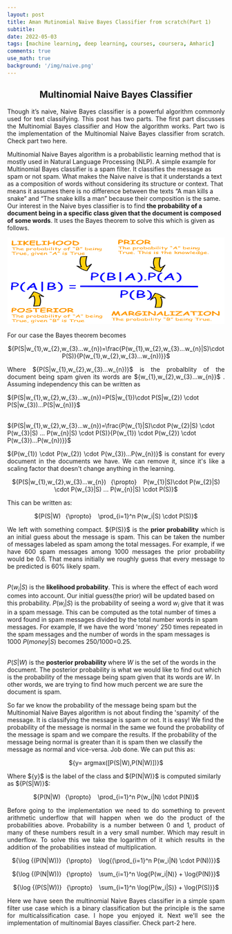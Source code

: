 ```yaml
---
layout: post
title: Aman Mutinomial Naive Bayes Classifier from scratch(Part 1)
subtitle: 
date: 2022-05-03
tags: [machine learning, deep learning, courses, coursera, Amharic]
comments: true
use_math: true
background: '/img/naive.png'
---
```





<center><h2>Multinomial Naive Bayes Classifier</h2></center>
<p style="text-align: justify;">Though it’s naive,  Naive Bayes classifier is a powerful algorithm commonly used for text classifying. This post has two parts. The first part discusses the Multinomial Bayes classifier and How the algorithm works. Part two is the implementation of the Multinomial Naive Bayes classifier from scratch. Check part two here.<br />

Multinomial Naive Bayes algorithm is a probabilistic learning method that is mostly used in Natural Language Processing (NLP). A simple example for Multinomial Bayes classifier is a spam filter. It classifies the message as spam or not spam. What makes the Naive naive is that it understands a text as a composition of words without considering its structure or context. That means it assumes there is no difference between the texts “A man kills a snake” and “The snake kills a man” because their composition is the same.<br />
Our interest in the Naive byes classifier is to find <strong>the probability of a document being in a specific class given that the document is composed of some words</strong>. It uses the Bayes theorem to solve this which is given as follows. </p>
<p align="center"> <img src="/img/bayes.png" alt="drawing" width="600" height="200"/> </p>

 For our case the Bayes theorem becomes 
 <center>${P(S|w_{1},w_{2},w_{3}...w_{n})=\frac{P(w_{1},w_{2},w_{3}...w_{n}|S)\cdot P(S)}{P(w_{1},w_{2},w_{3}...w_{n})}}$</center>

 <p style="text-align: justify;">Where ${P(S|w_{1},w_{2},w_{3}...w_{n})}$ is the probalblity of the document being spam given its words are ${w_{1},w_{2},w_{3}...w_{n}}$ . Assuming independency this can be written as</p>

 
  
<p style="text-align: left;">${P(S|w_{1},w_{2},w_{3}...w_{n})=P(S|w_{1})\cdot P(S|w_{2}) \cdot P(S|w_{3})...P(S|w_{n})}$ <br /><br />

${P(S|w_{1},w_{2},w_{3}...w_{n})=\frac{P(w_{1}|S)\cdot P(w_{2}|S) \cdot P(w_{3}|S) ... P(w_{n}|S) \cdot P(S)}{P(w_{1}) \cdot P(w_{2}) \cdot P(w_{3})...P(w_{n})}}$</p>
 
<p style="text-align: justify;">${P(w_{1}) \cdot P(w_{2}) \cdot P(w_{3})...P(w_{n})}$ is constant for every document in the documents we have. We can remove it, since it's like a scaling factor that doesn't change anything in the learning.</p>

<p style="text-align: center;">${P(S|w_{1},w_{2},w_{3}...w_{n})&ensp; {\propto} &ensp; P(w_{1}|S)\cdot P(w_{2}|S) \cdot P(w_{3}|S) ... P(w_{n}|S) \cdot P(S)}$</p>

This can be written as:
<p style="text-align: center;">${P(S|W)&ensp; {\propto} &ensp; \prod_{i=1}^n P(w_i|S) \cdot P(S)}$</p>

<p style="text-align: justify;"> We left with something compact. ${P(S)}$ is the <strong>prior probability</strong> which is an initial guess about the message is spam. This can be taken the number of messages labeled as spam among the total messages. For example, if we have 600 spam messages among 1000 messages the prior probability would be 0.6. That means initially we roughly guess that  every message to be predicted is 60% likely spam. <br /><br />

${P(w_i|S)}$ is the <strong>likelihood probability</strong>. This is where the effect of each word comes into account. Our initial guess(the prior) will be updated based on this probability. ${P(w_i|S)}$ is the probability of seeing a word ${w_i}$ give that it was in a spam message. This can be computed as the total number of times a word found in spam messages divided by the total number words in spam messages. For example, If we have the word 'money' 250 times repeated in the spam messages and the number of words in the spam messages is 1000 ${P(money|S)}$ becomes 250/1000=0.25.<br /><br />

${P(S|W)}$ is the <strong>posterior probability </strong>where ${W}$ is the set of the words in the document. The posterior probability is what we would like to find out which is the probability of the message being spam given that its words are ${W}$. In other words, we are trying to find how much percent we are sure the document is spam.<br />

So far we know the probability of the message being spam but the Multinomial Naive Bayes algorithm is not about finding the 'spamity' of the message. It is classifying the message is spam or not. It is easy! We find the probability of the message is normal in the same we found the probability of the message is spam and we compare the results. If the probability of the message being normal is greater than it is spam then we classify the message as normal and vice-versa. Job done. We can put this as:</p>
<p style="text-align: center;">${y= argmax([P(S|W),P(N|W)])}$</p>
Where ${y}$ is the label of the class and ${P(N|W)}$ is computed similarly as ${P(S|W)}$:
<p style="text-align: center;">${P(N|W)&ensp; {\propto} &ensp; \prod_{i=1}^n P(w_i|N) \cdot P(N)}$</p>

<p style="text-align: justify;">Before going to the implementation we need to do something to prevent arithmetic underflow that will happen when we do the product of the probabilities above. Probability is a number between 0 and 1, product of many of these numbers result in a very small number. Which may result in underflow. To solve this we take the logarithm of it which results in the addition of the probabilities instead of multiplication. </p>
<p style="text-align: center;">${\log {(P(N|W))}&ensp; {\propto} &ensp; \log{(\prod_{i=1}^n P(w_i|N) \cdot P(N))}}$</p>
<p style="text-align: center;">${\log {(P(N|W))}&ensp; {\propto} &ensp; \sum_{i=1}^n \log{P(w_i|N)} + \log{P(N)}}$</p>
<p style="text-align: center;">${\log {(P(S|W))}&ensp; {\propto} &ensp; \sum_{i=1}^n \log{P(w_i|S)} + \log{P(S)}}$</p>

<p style="text-align: justify;">Here we have seen the multinomial Naive Bayes classifier in a simple spam filter use case which is a binary classification but the principle is the same for multicalssification case. 
I hope you enjoyed it. Next we'll see the implementation of multinomial Bayes classifier. Check part-2 here.



    
